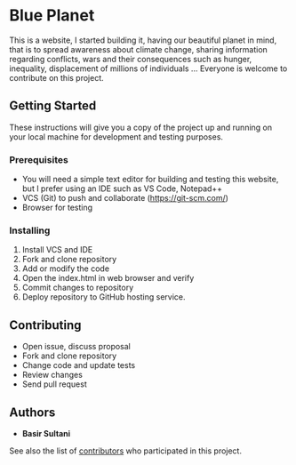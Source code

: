 # Blue Planet

This is a website, I started building it, having our beautiful planet in mind, that is to spread awareness about climate change, sharing information regarding conflicts, wars and their consequences such as hunger, inequality, displacement of millions of individuals ...
Everyone is welcome to contribute on this project.

## Getting Started

These instructions will give you a copy of the project up and running on
your local machine for development and testing purposes. 

### Prerequisites

- You will need a simple text editor for building and testing this website, but I prefer using an IDE such as VS Code, Notepad++
- VCS (Git) to push and collaborate (https://git-scm.com/)
- Browser for testing

### Installing

1. Install VCS and IDE
2. Fork and clone repository
4. Add or modify the code
5. Open the index.html in web browser and verify
6. Commit changes to repository
7. Deploy repository to GitHub hosting service.

## Contributing

- Open issue, discuss proposal
- Fork and clone repository
- Change code and update tests
- Review changes
- Send pull request

## Authors

  - **Basir Sultani** 

See also the list of
[contributors](https://github.com/Basir-Sultani/Blue-planet/graphs/contributors)
who participated in this project.
